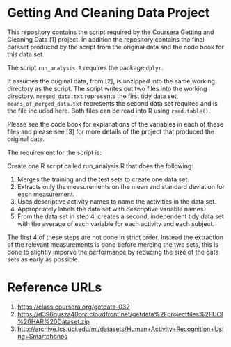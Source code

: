 # Getting And Cleaning Data Project

This repository contains the script required by the Coursera Getting and Cleaning Data [1] project.
In addition the repository contains the final dataset produced by the script from the original
data and the code book for this data set.

The script `run_analysis.R` requires the package `dplyr`.

It assumes the original data, from [2], is unzipped into the same working directory as the script.
The script writes out two files into the working directory. `merged_data.txt` represents the first
tidy data set, `means_of_merged_data.txt` represents the second data set required and is the file
included here. Both files can be read into R using `read.table()`.

Please see the code book for explanations of the variables in each of these files and please see [3]
for more details of the project that produced the original data.

The requirement for the script is:

Create one R script called run_analysis.R that does the following:
1. Merges the training and the test sets to create one data set.
1. Extracts only the measurements on the mean and standard deviation for each measurement.
1. Uses descriptive activity names to name the activities in the data set.
1. Appropriately labels the data set with descriptive variable names. 
1. From the data set in step 4, creates a second, independent tidy data set with the average of each variable for each activity and each subject.

The first 4 of these steps are not done in strict order. Instead the extraction of the relevant measurements
is done before merging the two sets, this is done to slightly imporve the performance by reducing the size
of the data sets as early as possible.

# Reference URLs

1. https://class.coursera.org/getdata-032
1. https://d396qusza40orc.cloudfront.net/getdata%2Fprojectfiles%2FUCI%20HAR%20Dataset.zip
1. http://archive.ics.uci.edu/ml/datasets/Human+Activity+Recognition+Using+Smartphones
